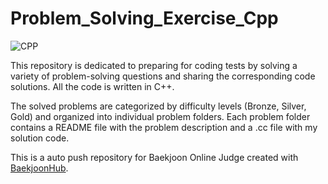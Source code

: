 # Problem_Solving_Exercise_Cpp
![CPP](https://img.shields.io/badge/-C++-blue?logo=cplusplus)

This repository is dedicated to preparing for coding tests by solving a variety of problem-solving questions and sharing the corresponding code solutions. All the code is written in C++.

The solved problems are categorized by difficulty levels (Bronze, Silver, Gold) and organized into individual problem folders. Each problem folder contains a README file with the problem description and a .cc file with my solution code.


This is a auto push repository for Baekjoon Online Judge created with [BaekjoonHub](https://github.com/BaekjoonHub/BaekjoonHub).

